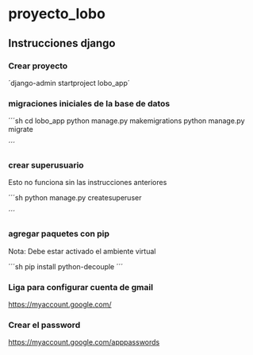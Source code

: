 # proyecto_lobo
## Instrucciones django
### Crear proyecto

´django-admin startproject lobo_app´

### migraciones iniciales de la base de datos

´´´sh 
cd lobo_app
python manage.py makemigrations
python manage.py migrate

´´´

### crear superusuario
Esto no funciona sin las instrucciones anteriores

´´´sh 
python manage.py createsuperuser

´´´

### agregar paquetes con pip

Nota: Debe estar activado el ambiente virtual

´´´sh 
pip install python-decouple
´´´

### Liga para configurar cuenta de gmail
https://myaccount.google.com/

### Crear el password
https://myaccount.google.com/apppasswords
